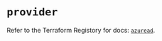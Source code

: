 # `provider`

Refer to the Terraform Registory for docs: [`azuread`](https://registry.terraform.io/providers/hashicorp/azuread/2.40.0/docs).
